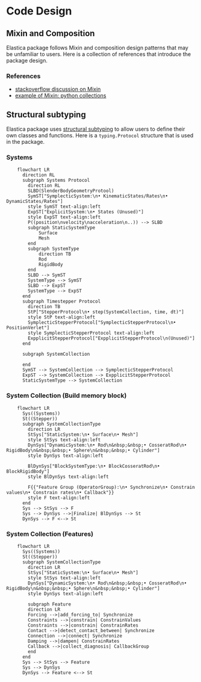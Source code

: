 # Code Design

## Mixin and Composition

Elastica package follows Mixin and composition design patterns that may be unfamiliar to users. Here is a collection of references that introduce the package design.

### References

- [stackoverflow discussion on Mixin](https://stackoverflow.com/questions/533631/what-is-a-mixin-and-why-are-they-useful)
- [example of Mixin: python collections](https://docs.python.org/dev/library/collections.abc.html)

## Structural subtyping

Elastica package uses [structural subtyping](https://peps.python.org/pep-0544/) to allow users to define their own classes and functions. Here is a `typing.Protocol` structure that is used in the package.

### Systems

``` {mermaid}
    flowchart LR
      direction RL
      subgraph Systems Protocol
        direction RL
        SLBD(SlenderBodyGeometryProtool)
        SymST["SymplecticSystem:\n• KinematicStates/Rates\n• DynamicStates/Rates"]
        style SymST text-align:left
        ExpST["ExplicitSystem:\n• States (Unused)"]
        style ExpST text-align:left
        P((position\nvelocity\nacceleration\n..)) --> SLBD
        subgraph StaticSystemType
            Surface
            Mesh
        end
        subgraph SystemType
            direction TB
            Rod
            RigidBody
        end
        SLBD --> SymST
        SystemType --> SymST
        SLBD --> ExpST
        SystemType --> ExpST
      end
      subgraph Timestepper Protocol
        direction TB
        StP["StepperProtocol\n• step(SystemCollection, time, dt)"]
        style StP text-align:left
        SymplecticStepperProtocol["SymplecticStepperProtocol\n• PositionVerlet"]
        style SymplecticStepperProtocol text-align:left
        ExpplicitStepperProtocol["ExpplicitStepperProtocol\n(Unused)"]
      end

      subgraph SystemCollection

      end
      SymST --> SystemCollection --> SymplecticStepperProtocol
      ExpST --> SystemCollection --> ExpplicitStepperProtocol
      StaticSystemType --> SystemCollection

```

### System Collection (Build memory block)

``` {mermaid}
    flowchart LR
      Sys((Systems))
      St((Stepper))
      subgraph SystemCollectionType
        direction LR
        StSys["StaticSystem:\n• Surface\n• Mesh"]
        style StSys text-align:left
        DynSys["DynamicSystem:\n• Rod\n&nbsp;&nbsp;• CosseratRod\n• RigidBody\n&nbsp;&nbsp;• Sphere\n&nbsp;&nbsp;• Cylinder"]
        style DynSys text-align:left

        BlDynSys["BlockSystemType:\n• BlockCosseratRod\n• BlockRigidBody"]
        style BlDynSys text-align:left

        F{{"Feature Group (OperatorGroup):\n• Synchronize\n• Constrain values\n• Constrain rates\n• Callback"}}
        style F text-align:left
      end
      Sys --> StSys --> F
      Sys --> DynSys -->|Finalize| BlDynSys --> St
      DynSys --> F <--> St

```

### System Collection (Features)

``` {mermaid}
    flowchart LR
      Sys((Systems))
      St((Stepper))
      subgraph SystemCollectionType
        direction LR
        StSys["StaticSystem:\n• Surface\n• Mesh"]
        style StSys text-align:left
        DynSys["DynamicSystem:\n• Rod\n&nbsp;&nbsp;• CosseratRod\n• RigidBody\n&nbsp;&nbsp;• Sphere\n&nbsp;&nbsp;• Cylinder"]
        style DynSys text-align:left

        subgraph Feature
        direction LR
        Forcing -->|add_forcing_to| Synchronize
        Constraints -->|constrain| ConstrainValues
        Constraints -->|constrain| ConstrainRates
        Contact -->|detect_contact_between| Synchronize
        Connection -->|connect| Synchronize
        Damping -->|dampen| ConstrainRates
        Callback -->|collect_diagnosis| CallbackGroup
        end
      end
      Sys --> StSys --> Feature
      Sys --> DynSys
      DynSys --> Feature <--> St

```
